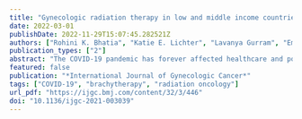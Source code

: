 ```yaml
---
title: "Gynecologic radiation therapy in low and middle income countries during the COVID-19 pandemic"
date: 2022-03-01
publishDate: 2022-11-29T15:07:45.282521Z
authors: ["Rohini K. Bhatia", "Katie E. Lichter", "Lavanya Gurram", "Emily MacDuffie", "Dorothy Lombe", "Gustavo R. Sarria", "Surbhi Grover"]
publication_types: ["2"]
abstract: "The COVID-19 pandemic has forever affected healthcare and posed an incredible challenge to our society to care for our sick. Patients with cancer were found early on to have higher rates of complications with COVID-19. Radiation therapy is an integral part of treatment for many types of gynecologic cancer and adaptation on its utilization during the pandemic varied across the globe. In this review, we detail certain guidelines for the use of radiation in gynecologic cancers during the pandemic as well as real world accounts of how different countries adapted to these guidelines or created their own based on individualized resources, staffing, government restrictions, and societal norms. Critically, this review demonstrates the breadth of fractionation schemes and technologies used when resources were limited but highlights the importance of long term follow-up for many of our patients during this time."
featured: false
publication: "*International Journal of Gynecologic Cancer*"
tags: ["COVID-19", "brachytherapy", "radiation oncology"]
url_pdf: "https://ijgc.bmj.com/content/32/3/446"
doi: "10.1136/ijgc-2021-003039"
---
```



